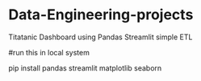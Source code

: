 # Data-Engineering-projects
Titatanic Dashboard using Pandas Streamlit simple ETL

#run this in local system


pip install pandas streamlit matplotlib seaborn

